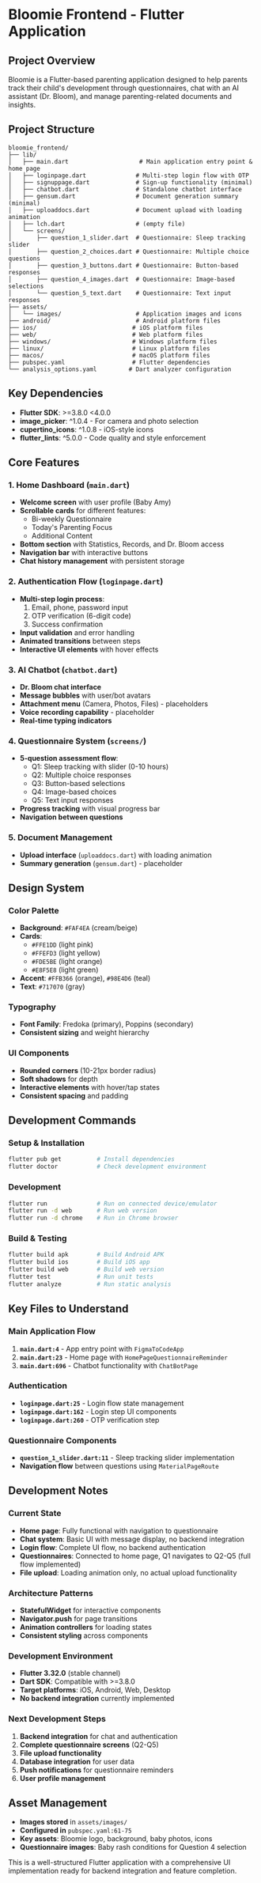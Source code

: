 # Bloomie Frontend - Flutter Application

## Project Overview
Bloomie is a Flutter-based parenting application designed to help parents track their child's development through questionnaires, chat with an AI assistant (Dr. Bloom), and manage parenting-related documents and insights.

## Project Structure
```
bloomie_frontend/
├── lib/
│   ├── main.dart                    # Main application entry point & home page
│   ├── loginpage.dart              # Multi-step login flow with OTP
│   ├── signuppage.dart             # Sign-up functionality (minimal)
│   ├── chatbot.dart                # Standalone chatbot interface
│   ├── gensum.dart                 # Document generation summary (minimal)
│   ├── uploaddocs.dart             # Document upload with loading animation
│   ├── lch.dart                    # (empty file)
│   └── screens/
│       ├── question_1_slider.dart  # Questionnaire: Sleep tracking slider
│       ├── question_2_choices.dart # Questionnaire: Multiple choice questions
│       ├── question_3_buttons.dart # Questionnaire: Button-based responses
│       ├── question_4_images.dart  # Questionnaire: Image-based selections
│       └── question_5_text.dart    # Questionnaire: Text input responses
├── assets/
│   └── images/                     # Application images and icons
├── android/                        # Android platform files
├── ios/                           # iOS platform files
├── web/                           # Web platform files
├── windows/                       # Windows platform files
├── linux/                         # Linux platform files
├── macos/                         # macOS platform files
├── pubspec.yaml                   # Flutter dependencies
└── analysis_options.yaml         # Dart analyzer configuration
```

## Key Dependencies
- **Flutter SDK**: >=3.8.0 <4.0.0
- **image_picker**: ^1.0.4 - For camera and photo selection
- **cupertino_icons**: ^1.0.8 - iOS-style icons
- **flutter_lints**: ^5.0.0 - Code quality and style enforcement

## Core Features

### 1. Home Dashboard (`main.dart`)
- **Welcome screen** with user profile (Baby Amy)
- **Scrollable cards** for different features:
  - Bi-weekly Questionnaire
  - Today's Parenting Focus
  - Additional Content
- **Bottom section** with Statistics, Records, and Dr. Bloom access
- **Navigation bar** with interactive buttons
- **Chat history management** with persistent storage

### 2. Authentication Flow (`loginpage.dart`)
- **Multi-step login process**:
  1. Email, phone, password input
  2. OTP verification (6-digit code)
  3. Success confirmation
- **Input validation** and error handling
- **Animated transitions** between steps
- **Interactive UI elements** with hover effects

### 3. AI Chatbot (`chatbot.dart`)
- **Dr. Bloom chat interface**
- **Message bubbles** with user/bot avatars
- **Attachment menu** (Camera, Photos, Files) - placeholders
- **Voice recording capability** - placeholder
- **Real-time typing indicators**

### 4. Questionnaire System (`screens/`)
- **5-question assessment flow**:
  - Q1: Sleep tracking with slider (0-10 hours)
  - Q2: Multiple choice responses
  - Q3: Button-based selections  
  - Q4: Image-based choices
  - Q5: Text input responses
- **Progress tracking** with visual progress bar
- **Navigation between questions**

### 5. Document Management
- **Upload interface** (`uploaddocs.dart`) with loading animation
- **Summary generation** (`gensum.dart`) - placeholder

## Design System

### Color Palette
- **Background**: `#FAF4EA` (cream/beige)
- **Cards**: 
  - `#FFE1DD` (light pink)
  - `#FFEFD3` (light yellow)
  - `#FDE5BE` (light orange)
  - `#E8F5E8` (light green)
- **Accent**: `#FFB366` (orange), `#98E4D6` (teal)
- **Text**: `#717070` (gray)

### Typography
- **Font Family**: Fredoka (primary), Poppins (secondary)
- **Consistent sizing** and weight hierarchy

### UI Components
- **Rounded corners** (10-21px border radius)
- **Soft shadows** for depth
- **Interactive elements** with hover/tap states
- **Consistent spacing** and padding

## Development Commands

### Setup & Installation
```bash
flutter pub get          # Install dependencies
flutter doctor           # Check development environment
```

### Development
```bash
flutter run              # Run on connected device/emulator
flutter run -d web       # Run web version
flutter run -d chrome    # Run in Chrome browser
```

### Build & Testing
```bash
flutter build apk        # Build Android APK
flutter build ios        # Build iOS app
flutter build web        # Build web version
flutter test             # Run unit tests
flutter analyze          # Run static analysis
```

## Key Files to Understand

### Main Application Flow
1. **`main.dart:4`** - App entry point with `FigmaToCodeApp`
2. **`main.dart:23`** - Home page with `HomePageQuestionnaireReminder`
3. **`main.dart:696`** - Chatbot functionality with `ChatBotPage`

### Authentication
- **`loginpage.dart:25`** - Login flow state management
- **`loginpage.dart:162`** - Login step UI components
- **`loginpage.dart:260`** - OTP verification step

### Questionnaire Components
- **`question_1_slider.dart:11`** - Sleep tracking slider implementation
- **Navigation flow** between questions using `MaterialPageRoute`

## Development Notes

### Current State
- **Home page**: Fully functional with navigation to questionnaire
- **Chat system**: Basic UI with message display, no backend integration
- **Login flow**: Complete UI flow, no backend authentication
- **Questionnaires**: Connected to home page, Q1 navigates to Q2-Q5 (full flow implemented)
- **File upload**: Loading animation only, no actual upload functionality

### Architecture Patterns
- **StatefulWidget** for interactive components
- **Navigator.push** for page transitions
- **Animation controllers** for loading states
- **Consistent styling** across components

### Development Environment
- **Flutter 3.32.0** (stable channel)
- **Dart SDK**: Compatible with >=3.8.0
- **Target platforms**: iOS, Android, Web, Desktop
- **No backend integration** currently implemented

### Next Development Steps
1. **Backend integration** for chat and authentication
2. **Complete questionnaire screens** (Q2-Q5)
3. **File upload functionality**
4. **Database integration** for user data
5. **Push notifications** for questionnaire reminders
6. **User profile management**

## Asset Management
- **Images stored** in `assets/images/`
- **Configured in** `pubspec.yaml:61-75`
- **Key assets**: Bloomie logo, background, baby photos, icons
- **Questionnaire images**: Baby rash conditions for Question 4 selection

This is a well-structured Flutter application with a comprehensive UI implementation ready for backend integration and feature completion.